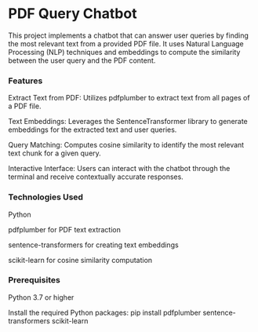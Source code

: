 <h1>PDF Query Chatbot</h1>

This project implements a chatbot that can answer user queries by finding the most relevant text from a provided PDF file. It uses Natural Language Processing (NLP) techniques and embeddings to compute the similarity between the user query and the PDF content.

<h3>Features</h3>

Extract Text from PDF: Utilizes pdfplumber to extract text from all pages of a PDF file.

Text Embeddings: Leverages the SentenceTransformer library to generate embeddings for the extracted text and user queries.

Query Matching: Computes cosine similarity to identify the most relevant text chunk for a given query.

Interactive Interface: Users can interact with the chatbot through the terminal and receive contextually accurate responses.

<h3>Technologies Used</h3>

Python

pdfplumber for PDF text extraction

sentence-transformers for creating text embeddings

scikit-learn for cosine similarity computation

<h3>Prerequisites</h3>

Python 3.7 or higher

Install the required Python packages:
pip install pdfplumber sentence-transformers scikit-learn
